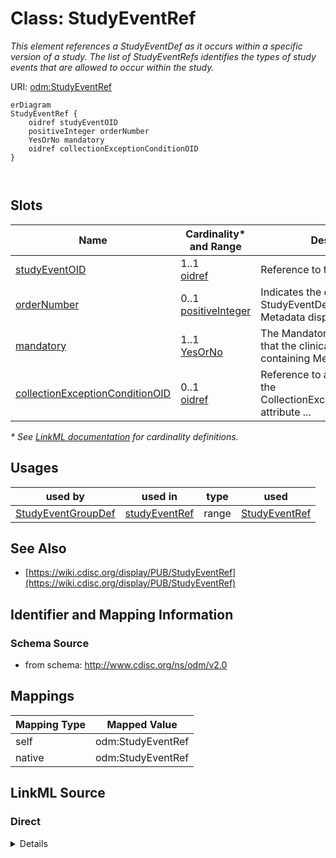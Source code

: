 # Class: StudyEventRef

_This element references a StudyEventDef as it occurs within a specific version of a study. The list of StudyEventRefs identifies the types of study events that are allowed to occur within the study._




URI: [odm:StudyEventRef](http://www.cdisc.org/ns/odm/v2.0/StudyEventRef)


```mermaid
erDiagram
StudyEventRef {
    oidref studyEventOID  
    positiveInteger orderNumber  
    YesOrNo mandatory  
    oidref collectionExceptionConditionOID  
}



```



<!-- no inheritance hierarchy -->


## Slots

| Name | Cardinality* and Range | Description | Inheritance |
| ---  | --- | --- | --- |
| [studyEventOID](studyEventOID.md) | 1..1 <br/> [oidref](oidref.md) | Reference to the StudyEventDef . | direct |
| [orderNumber](orderNumber.md) | 0..1 <br/> [positiveInteger](positiveInteger.md) | Indicates the order in which this StudyEventDef appears in Metadata displays ... | direct |
| [mandatory](mandatory.md) | 1..1 <br/> [YesOrNo](YesOrNo.md) | The Mandatory flag indicates that the clinical data for the containing MetaDa... | direct |
| [collectionExceptionConditionOID](collectionExceptionConditionOID.md) | 0..1 <br/> [oidref](oidref.md) | Reference to a ConditionDef If the CollectionExceptionConditionOID attribute ... | direct |

_* See [LinkML documentation](https://linkml.io/linkml/schemas/slots.html#slot-cardinality) for cardinality definitions._




## Usages

| used by | used in | type | used |
| ---  | --- | --- | --- |
| [StudyEventGroupDef](StudyEventGroupDef.md) | [studyEventRef](studyEventRef.md) | range | [StudyEventRef](StudyEventRef.md) |






## See Also

* [https://wiki.cdisc.org/display/PUB/StudyEventRef](https://wiki.cdisc.org/display/PUB/StudyEventRef)

## Identifier and Mapping Information







### Schema Source


* from schema: http://www.cdisc.org/ns/odm/v2.0





## Mappings

| Mapping Type | Mapped Value |
| ---  | ---  |
| self | odm:StudyEventRef |
| native | odm:StudyEventRef |





## LinkML Source

<!-- TODO: investigate https://stackoverflow.com/questions/37606292/how-to-create-tabbed-code-blocks-in-mkdocs-or-sphinx -->

### Direct

<details>
```yaml
name: StudyEventRef
description: This element references a StudyEventDef as it occurs within a specific
  version of a study. The list of StudyEventRefs identifies the types of study events
  that are allowed to occur within the study.
from_schema: http://www.cdisc.org/ns/odm/v2.0
see_also:
- https://wiki.cdisc.org/display/PUB/StudyEventRef
rank: 1000
slots:
- studyEventOID
- orderNumber
- mandatory
- collectionExceptionConditionOID
slot_usage:
  studyEventOID:
    name: studyEventOID
    description: Reference to the StudyEventDef .
    comments:
    - 'Required

      range: oidref

      Must match the OID attribute for a StudyEventDef in the Study/MetaDataVersion.'
    domain_of:
    - StudyEventRef
    - AbsoluteTimingConstraint
    - StudyEventData
    - KeySet
    range: oidref
    required: true
  orderNumber:
    name: orderNumber
    description: Indicates the order in which this StudyEventDef appears in Metadata
      displays or data entry applications. OrderNumbers provide an ordering on the
      StudyEventDefs for use whenever a list of StudyEventDefs is presented to a user.
      They do not imply anything about event scheduling, time ordering, or data correctness.
      Order of execution and timing between study events and groups of study events
      must be defined in WorkflowDef elements. Scheduling will be realized in StudyTiming
      and its child elements that reference StudyEventGroups.
    comments:
    - 'Optional

      range: positiveInteger

      The StudyEventRefs within a StudyEventGroup must not have duplicate OrderNumber
      values.'
    domain_of:
    - StudyEventGroupRef
    - StudyEventRef
    - ItemGroupRef
    - ItemRef
    - CodeListItem
    - Parameter
    - ReturnValue
    - StudyEndPointRef
    range: positiveInteger
  mandatory:
    name: mandatory
    description: The Mandatory flag indicates that the clinical data for the containing
      MetaDataVersion would be incomplete without an instance of this type of Study
      Event for each subject per the study protocol. ODM clinical data files that
      are incomplete in this sense may be considered incomplete for study review and
      analysis purposes.
    comments:
    - 'Required

      enum values: (Yes | No)

      The data for each subject in the study must include a StudyEventData element
      with this StudyEventOID, when the value is "Yes".'
    domain_of:
    - StudyEventGroupRef
    - StudyEventRef
    - ItemGroupRef
    - ItemRef
    range: YesOrNo
    required: true
  collectionExceptionConditionOID:
    name: collectionExceptionConditionOID
    description: Reference to a ConditionDef If the CollectionExceptionConditionOID
      attribute is provided, it references a ConditionDef that describes the circumstances
      under which data for this study event should not be collected.
    comments:
    - 'Optional

      range: oidref

      The CollectionExceptionConditionOID value must match the OID attribute for a
      ConditionDef in this Study/MetaDataVersion.'
    domain_of:
    - StudyEventGroupRef
    - StudyEventRef
    - ItemGroupRef
    - ItemRef
    range: oidref
class_uri: odm:StudyEventRef

```
</details>

### Induced

<details>
```yaml
name: StudyEventRef
description: This element references a StudyEventDef as it occurs within a specific
  version of a study. The list of StudyEventRefs identifies the types of study events
  that are allowed to occur within the study.
from_schema: http://www.cdisc.org/ns/odm/v2.0
see_also:
- https://wiki.cdisc.org/display/PUB/StudyEventRef
rank: 1000
slot_usage:
  studyEventOID:
    name: studyEventOID
    description: Reference to the StudyEventDef .
    comments:
    - 'Required

      range: oidref

      Must match the OID attribute for a StudyEventDef in the Study/MetaDataVersion.'
    domain_of:
    - StudyEventRef
    - AbsoluteTimingConstraint
    - StudyEventData
    - KeySet
    range: oidref
    required: true
  orderNumber:
    name: orderNumber
    description: Indicates the order in which this StudyEventDef appears in Metadata
      displays or data entry applications. OrderNumbers provide an ordering on the
      StudyEventDefs for use whenever a list of StudyEventDefs is presented to a user.
      They do not imply anything about event scheduling, time ordering, or data correctness.
      Order of execution and timing between study events and groups of study events
      must be defined in WorkflowDef elements. Scheduling will be realized in StudyTiming
      and its child elements that reference StudyEventGroups.
    comments:
    - 'Optional

      range: positiveInteger

      The StudyEventRefs within a StudyEventGroup must not have duplicate OrderNumber
      values.'
    domain_of:
    - StudyEventGroupRef
    - StudyEventRef
    - ItemGroupRef
    - ItemRef
    - CodeListItem
    - Parameter
    - ReturnValue
    - StudyEndPointRef
    range: positiveInteger
  mandatory:
    name: mandatory
    description: The Mandatory flag indicates that the clinical data for the containing
      MetaDataVersion would be incomplete without an instance of this type of Study
      Event for each subject per the study protocol. ODM clinical data files that
      are incomplete in this sense may be considered incomplete for study review and
      analysis purposes.
    comments:
    - 'Required

      enum values: (Yes | No)

      The data for each subject in the study must include a StudyEventData element
      with this StudyEventOID, when the value is "Yes".'
    domain_of:
    - StudyEventGroupRef
    - StudyEventRef
    - ItemGroupRef
    - ItemRef
    range: YesOrNo
    required: true
  collectionExceptionConditionOID:
    name: collectionExceptionConditionOID
    description: Reference to a ConditionDef If the CollectionExceptionConditionOID
      attribute is provided, it references a ConditionDef that describes the circumstances
      under which data for this study event should not be collected.
    comments:
    - 'Optional

      range: oidref

      The CollectionExceptionConditionOID value must match the OID attribute for a
      ConditionDef in this Study/MetaDataVersion.'
    domain_of:
    - StudyEventGroupRef
    - StudyEventRef
    - ItemGroupRef
    - ItemRef
    range: oidref
attributes:
  studyEventOID:
    name: studyEventOID
    description: Reference to the StudyEventDef .
    comments:
    - 'Required

      range: oidref

      Must match the OID attribute for a StudyEventDef in the Study/MetaDataVersion.'
    from_schema: http://www.cdisc.org/ns/odm/v2.0
    rank: 1000
    alias: studyEventOID
    owner: StudyEventRef
    domain_of:
    - StudyEventRef
    - AbsoluteTimingConstraint
    - StudyEventData
    - KeySet
    range: oidref
    required: true
  orderNumber:
    name: orderNumber
    description: Indicates the order in which this StudyEventDef appears in Metadata
      displays or data entry applications. OrderNumbers provide an ordering on the
      StudyEventDefs for use whenever a list of StudyEventDefs is presented to a user.
      They do not imply anything about event scheduling, time ordering, or data correctness.
      Order of execution and timing between study events and groups of study events
      must be defined in WorkflowDef elements. Scheduling will be realized in StudyTiming
      and its child elements that reference StudyEventGroups.
    comments:
    - 'Optional

      range: positiveInteger

      The StudyEventRefs within a StudyEventGroup must not have duplicate OrderNumber
      values.'
    from_schema: http://www.cdisc.org/ns/odm/v2.0
    rank: 1000
    alias: orderNumber
    owner: StudyEventRef
    domain_of:
    - StudyEventGroupRef
    - StudyEventRef
    - ItemGroupRef
    - ItemRef
    - CodeListItem
    - Parameter
    - ReturnValue
    - StudyEndPointRef
    range: positiveInteger
  mandatory:
    name: mandatory
    description: The Mandatory flag indicates that the clinical data for the containing
      MetaDataVersion would be incomplete without an instance of this type of Study
      Event for each subject per the study protocol. ODM clinical data files that
      are incomplete in this sense may be considered incomplete for study review and
      analysis purposes.
    comments:
    - 'Required

      enum values: (Yes | No)

      The data for each subject in the study must include a StudyEventData element
      with this StudyEventOID, when the value is "Yes".'
    from_schema: http://www.cdisc.org/ns/odm/v2.0
    rank: 1000
    alias: mandatory
    owner: StudyEventRef
    domain_of:
    - StudyEventGroupRef
    - StudyEventRef
    - ItemGroupRef
    - ItemRef
    range: YesOrNo
    required: true
  collectionExceptionConditionOID:
    name: collectionExceptionConditionOID
    description: Reference to a ConditionDef If the CollectionExceptionConditionOID
      attribute is provided, it references a ConditionDef that describes the circumstances
      under which data for this study event should not be collected.
    comments:
    - 'Optional

      range: oidref

      The CollectionExceptionConditionOID value must match the OID attribute for a
      ConditionDef in this Study/MetaDataVersion.'
    from_schema: http://www.cdisc.org/ns/odm/v2.0
    rank: 1000
    alias: collectionExceptionConditionOID
    owner: StudyEventRef
    domain_of:
    - StudyEventGroupRef
    - StudyEventRef
    - ItemGroupRef
    - ItemRef
    range: oidref
class_uri: odm:StudyEventRef

```
</details>